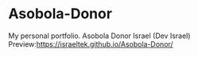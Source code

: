 # Asobola-Donor
My personal portfolio. Asobola Donor Israel (Dev Israel)
Preview:https://israeltek.github.io/Asobola-Donor/
